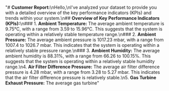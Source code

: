 
"# **Customer Report:**\nHello,\nI've analyzed your dataset to provide you with a detailed overview of the key performance indicators (KPIs) and trends within your system.\n## **Overview of Key Performance Indicators (KPIs):**\n### 1. **Ambient Temperature:** The average ambient temperature is 9.75°C, with a range from 3.59 to 15.96°C. This suggests that the system is operating within a relatively stable temperature range.\n### 2. **Ambient Pressure:** The average ambient pressure is 1017.23 mbar, with a range from 1007.4 to 1026.7 mbar. This indicates that the system is operating within a relatively stable pressure range.\n### 3. **Ambient Humidity:** The average ambient humidity is 88.31%, with a range from 66.26 to 100.15%. This suggests that the system is operating within a relatively stable humidity range.\n4. **Air Filter Difference Pressure:** The average air filter difference pressure is 4.28 mbar, with a range from 3.28 to 5.27 mbar. This indicates that the air filter difference pressure is relatively stable.\n5. **Gas Turbine Exhaust Pressure:** The average gas turbine"
